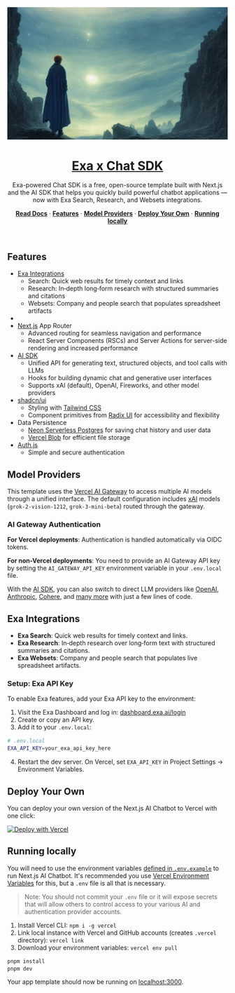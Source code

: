 <a href="https://exa-chatbot.vercel.app/">
  <img alt="Exa Powered AI Chatbot" src="app/(chat)/opengraph-image.png">
  <h1 align="center">Exa x Chat SDK</h1>
</a>

<p align="center">
    Exa-powered Chat SDK is a free, open-source template built with Next.js and the AI SDK that helps you quickly build powerful chatbot applications — now with Exa Search, Research, and Websets integrations.
</p>

<p align="center">
  <a href="https://chat-sdk.dev"><strong>Read Docs</strong></a> ·
  <a href="#features"><strong>Features</strong></a> ·
  <a href="#model-providers"><strong>Model Providers</strong></a> ·
  <a href="#deploy-your-own"><strong>Deploy Your Own</strong></a> ·
  <a href="#running-locally"><strong>Running locally</strong></a>
</p>
<br/>

## Features

-   [Exa Integrations](#exa-integrations)
    -   Search: Quick web results for timely context and links
    -   Research: In‑depth long‑form research with structured summaries and citations
    -   Websets: Company and people search that populates spreadsheet artifacts
-
-   [Next.js](https://nextjs.org) App Router
    -   Advanced routing for seamless navigation and performance
    -   React Server Components (RSCs) and Server Actions for server-side rendering and increased performance
-   [AI SDK](https://sdk.vercel.ai/docs)
    -   Unified API for generating text, structured objects, and tool calls with LLMs
    -   Hooks for building dynamic chat and generative user interfaces
    -   Supports xAI (default), OpenAI, Fireworks, and other model providers
-   [shadcn/ui](https://ui.shadcn.com)
    -   Styling with [Tailwind CSS](https://tailwindcss.com)
    -   Component primitives from [Radix UI](https://radix-ui.com) for accessibility and flexibility
-   Data Persistence
    -   [Neon Serverless Postgres](https://vercel.com/marketplace/neon) for saving chat history and user data
    -   [Vercel Blob](https://vercel.com/storage/blob) for efficient file storage
-   [Auth.js](https://authjs.dev)
    -   Simple and secure authentication

## Model Providers

This template uses the [Vercel AI Gateway](https://vercel.com/docs/ai-gateway) to access multiple AI models through a unified interface. The default configuration includes [xAI](https://x.ai) models (`grok-2-vision-1212`, `grok-3-mini-beta`) routed through the gateway.

### AI Gateway Authentication

**For Vercel deployments**: Authentication is handled automatically via OIDC tokens.

**For non-Vercel deployments**: You need to provide an AI Gateway API key by setting the `AI_GATEWAY_API_KEY` environment variable in your `.env.local` file.

With the [AI SDK](https://ai-sdk.dev/docs/introduction), you can also switch to direct LLM providers like [OpenAI](https://openai.com), [Anthropic](https://anthropic.com), [Cohere](https://cohere.com/), and [many more](https://ai-sdk.dev/providers/ai-sdk-providers) with just a few lines of code.

## Exa Integrations

-   **Exa Search**: Quick web results for timely context and links.
-   **Exa Research**: In‑depth research over long‑form text with structured summaries and citations.
-   **Exa Websets**: Company and people search that populates live spreadsheet artifacts.

### Setup: Exa API Key

To enable Exa features, add your Exa API key to the environment:

1. Visit the Exa Dashboard and log in: [dashboard.exa.ai/login](https://dashboard.exa.ai/login)
2. Create or copy an API key.
3. Add it to your `.env.local`:

```bash
# .env.local
EXA_API_KEY=your_exa_api_key_here
```

4. Restart the dev server. On Vercel, set `EXA_API_KEY` in Project Settings → Environment Variables.

## Deploy Your Own

You can deploy your own version of the Next.js AI Chatbot to Vercel with one click:

[![Deploy with Vercel](https://vercel.com/button)](https://vercel.com/new/clone?repository-url=https%3A%2F%2Fgithub.com%2Fvercel%2Fai-chatbot&env=AUTH_SECRET&envDescription=Learn+more+about+how+to+get+the+API+Keys+for+the+application&envLink=https%3A%2F%2Fgithub.com%2Fvercel%2Fai-chatbot%2Fblob%2Fmain%2F.env.example&demo-title=AI+Chatbot&demo-description=An+Open-Source+AI+Chatbot+Template+Built+With+Next.js+and+the+AI+SDK+by+Vercel.&demo-url=https%3A%2F%2Fchat.vercel.ai&products=%5B%7B%22type%22%3A%22integration%22%2C%22protocol%22%3A%22ai%22%2C%22productSlug%22%3A%22grok%22%2C%22integrationSlug%22%3A%22xai%22%7D%2C%7B%22type%22%3A%22integration%22%2C%22protocol%22%3A%22storage%22%2C%22productSlug%22%3A%22neon%22%2C%22integrationSlug%22%3A%22neon%22%7D%2C%7B%22type%22%3A%22integration%22%2C%22protocol%22%3A%22storage%22%2C%22productSlug%22%3A%22upstash-kv%22%2C%22integrationSlug%22%3A%22upstash%22%7D%2C%7B%22type%22%3A%22blob%22%7D%5D)

## Running locally

You will need to use the environment variables [defined in `.env.example`](.env.example) to run Next.js AI Chatbot. It's recommended you use [Vercel Environment Variables](https://vercel.com/docs/projects/environment-variables) for this, but a `.env` file is all that is necessary.

> Note: You should not commit your `.env` file or it will expose secrets that will allow others to control access to your various AI and authentication provider accounts.

1. Install Vercel CLI: `npm i -g vercel`
2. Link local instance with Vercel and GitHub accounts (creates `.vercel` directory): `vercel link`
3. Download your environment variables: `vercel env pull`

```bash
pnpm install
pnpm dev
```

Your app template should now be running on [localhost:3000](http://localhost:3000).
